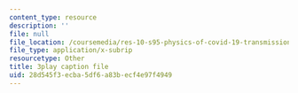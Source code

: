 ```yaml
---
content_type: resource
description: ''
file: null
file_location: /coursemedia/res-10-s95-physics-of-covid-19-transmission-fall-2020/28d545f3ecba5df6a83becf4e97f4949_i_F7ndSmVGE.vtt
file_type: application/x-subrip
resourcetype: Other
title: 3play caption file
uid: 28d545f3-ecba-5df6-a83b-ecf4e97f4949
---
```

